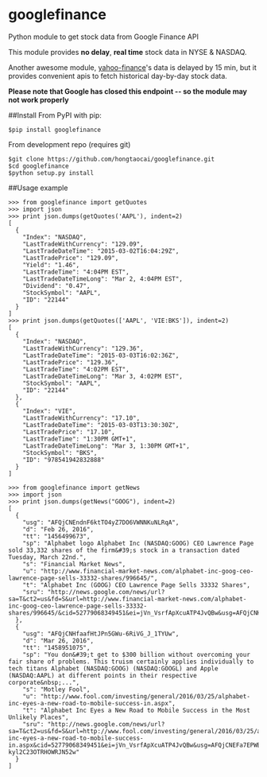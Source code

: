 # googlefinance
Python module to get stock data from Google Finance API

This module provides **no delay**, **real time** stock data in NYSE & NASDAQ. 
 
Another awesome module, [yahoo-finance](https://github.com/lukaszbanasiak/yahoo-finance)'s data is delayed by 15 min, but it provides convenient apis to fetch historical day-by-day stock data.

**Please note that Google has closed this endpoint -- so the module may not work properly**

##Install
From PyPI with pip:
	
	$pip install googlefinance

From development repo (requires git)

	$git clone https://github.com/hongtaocai/googlefinance.git
	$cd googlefinance
	$python setup.py install

##Usage example

	>>> from googlefinance import getQuotes
	>>> import json
	>>> print json.dumps(getQuotes('AAPL'), indent=2)
	[
	  {
    	"Index": "NASDAQ", 
 	    "LastTradeWithCurrency": "129.09", 
        "LastTradeDateTime": "2015-03-02T16:04:29Z", 
        "LastTradePrice": "129.09", 
        "Yield": "1.46", 
        "LastTradeTime": "4:04PM EST", 
        "LastTradeDateTimeLong": "Mar 2, 4:04PM EST", 
        "Dividend": "0.47", 
        "StockSymbol": "AAPL", 
        "ID": "22144"
      }
    ]
    >>> print json.dumps(getQuotes(['AAPL', 'VIE:BKS']), indent=2)
    [
      {
        "Index": "NASDAQ", 
        "LastTradeWithCurrency": "129.36", 
        "LastTradeDateTime": "2015-03-03T16:02:36Z", 
        "LastTradePrice": "129.36", 
        "LastTradeTime": "4:02PM EST", 
        "LastTradeDateTimeLong": "Mar 3, 4:02PM EST", 
        "StockSymbol": "AAPL", 
        "ID": "22144"
      }, 
      {
        "Index": "VIE", 
        "LastTradeWithCurrency": "17.10", 
        "LastTradeDateTime": "2015-03-03T13:30:30Z", 
        "LastTradePrice": "17.10", 
        "LastTradeTime": "1:30PM GMT+1", 
        "LastTradeDateTimeLong": "Mar 3, 1:30PM GMT+1", 
        "StockSymbol": "BKS", 
        "ID": "978541942832888"
      }
    ]

    >>> from googlefinance import getNews
    >>> import json
    >>> print json.dumps(getNews("GOOG"), indent=2)
    [
      {
        "usg": "AFQjCNEndnF6ktTO4yZ7DO6VWNNKuNLRqA",
        "d": "Feb 26, 2016",
        "tt": "1456499673",
        "sp": "Alphabet logo Alphabet Inc (NASDAQ:GOOG) CEO Lawrence Page sold 33,332 shares of the firm&#39;s stock in a transaction dated Tuesday, March 22nd.",
        "s": "Financial Market News",
        "u": "http://www.financial-market-news.com/alphabet-inc-goog-ceo-lawrence-page-sells-33332-shares/996645/",
        "t": "Alphabet Inc (GOOG) CEO Lawrence Page Sells 33332 Shares",
        "sru": "http://news.google.com/news/url?sa=T&ct2=us&fd=S&url=http://www.financial-market-news.com/alphabet-inc-goog-ceo-lawrence-page-sells-33332-shares/996645/&cid=52779068349451&ei=jVn_VsrfApXcuATP4JvQBw&usg=AFQjCNHkHXAJIZRMHo9ciTAb7OWzj9pKvA"
      },
      {
        "usg": "AFQjCNHfaafHtJPn5GWu-6RiVG_J_1TYUw",
        "d": "Mar 26, 2016",
        "tt": "1458951075",
        "sp": "You don&#39;t get to $300 billion without overcoming your fair share of problems. This truism certainly applies individually to tech titans Alphabet (NASDAQ:GOOG) (NASDAQ:GOOGL) and Apple (NASDAQ:AAPL) at different points in their respective corporate&nbsp;...",
        "s": "Motley Fool",
        "u": "http://www.fool.com/investing/general/2016/03/25/alphabet-inc-eyes-a-new-road-to-mobile-success-in.aspx",
        "t": "Alphabet Inc Eyes a New Road to Mobile Success in the Most Unlikely Places",
        "sru": "http://news.google.com/news/url?sa=T&ct2=us&fd=S&url=http://www.fool.com/investing/general/2016/03/25/alphabet-inc-eyes-a-new-road-to-mobile-success-in.aspx&cid=52779068349451&ei=jVn_VsrfApXcuATP4JvQBw&usg=AFQjCNEFa7EPWB-kyl2C23OTRHOWRJN52w"
      }
    ]

